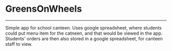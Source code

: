 # GreensOnWheels
----------------

Simple app for school canteen. Uses google spreadsheet, where students could put
menu item for the catneen, and that would be viewed in the app. Students' orders
are then also stored in a google spreadsheet, for canteen staff to view.
